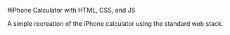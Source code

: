 #iPhone Calculator with HTML, CSS, and JS

A simple recreation of the iPhone calculator using the standard web stack.
